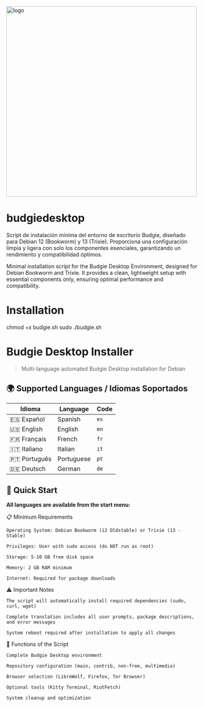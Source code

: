 <img width="500" height="500" alt="logo" src="https://github.com/user-attachments/assets/77276095-f4e2-423c-bcc2-09f0f68fe86d" />

# budgiedesktop
Script de instalación mínima del entorno de escritorio Budgie, diseñado para Debian 12 (Bookworm) y 13 (Trixie). Proporciona una configuración limpia y ligera con solo los componentes esenciales, garantizando un rendimiento y compatibilidad óptimos.

Minimal installation script for the Budgie Desktop Environment, designed for Debian Bookworm and  Trixie. It provides a clean, lightweight setup with essential components only, ensuring optimal performance and compatibility.

# Installation

chmod +x budgie.sh
sudo ./budgie.sh

# Budgie Desktop Installer

> Multi-language automated Budgie Desktop installation for Debian

## 🌍 Supported Languages / Idiomas Soportados

| Idioma | Language | Code |
|--------|----------|------|
| 🇪🇸 Español | Spanish | `es` |
| 🇺🇸 English | English | `en` |
| 🇫🇷 Français | French | `fr` |
| 🇮🇹 Italiano | Italian | `it` |
| 🇵🇹 Português | Portuguese | `pt` |
| 🇩🇪 Deutsch | German | `de` |

## 🚀 Quick Start

**All languages are available from the start menu:** 

📋 Minimum Requirements

    Operating System: Debian Bookworm (12 Oldstable) or Trixie (13 - Stable)

    Privileges: User with sudo access (do NOT run as root)

    Storage: 5-10 GB free disk space

    Memory: 2 GB RAM minimum

    Internet: Required for package downloads

⚠️ Important Notes

    The script will automatically install required dependencies (sudo, curl, wget)

    Complete translation includes all user prompts, package descriptions, and error messages

    System reboot required after installation to apply all changes

🎯 Functions of the Script

    Complete Budgie Desktop environment

    Repository configuration (main, contrib, non-free, multimedia)

    Browser selection (LibreWolf, Firefox, Tor Browser)

    Optional tools (Kitty Terminal, RiotFetch)

    System cleanup and optimization
